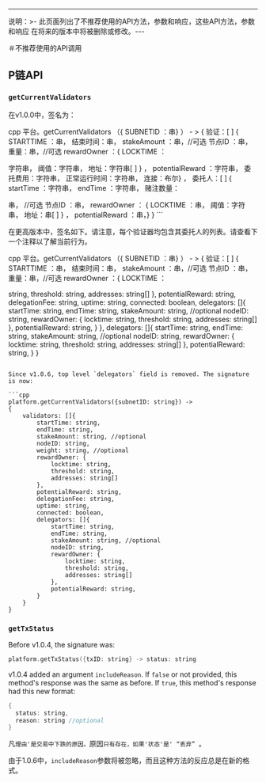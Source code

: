 ---
说明：>-  此页面列出了不推荐使用的API方法，参数和响应，这些API方法，参数和响应  在将来的版本中将被删除或修改。---




＃不推荐使用的API调用

## P链API

### ` getCurrentValidators `    

在v1.0.0中，签名为：

cpp
平台。getCurrentValidators （{ SUBNETID ：串} ） - > {    验证：[ ] {         STARTTIME ：串，        结束时间：串，         stakeAmount ：串，//可选        节点ID ：串，        重量：串，//可选        rewardOwner ：{             LOCKTIME ：

 


 

 
 
字符串，
            阈值：字符串，
            地址：字符串[ ] } ，         potentialReward ：字符串，        委托费用：字符串，        正常运行时间：字符串，        连接：布尔} ，    委托人：[ ] {         startTime ：字符串，         endTime ：字符串，        赌注数量：
        




    
 


串， //可选
        节点ID ：串，
         rewardOwner ： {
             LOCKTIME ：串，
            阈值：字符串，
            地址：串[ ] } ，         potentialReward ：串，} } ```
        

    



在更高版本中，签名如下。请注意，每个验证器均包含其委托人的列表。请查看下一个注释以了解当前行为。

cpp
平台。getCurrentValidators （{ SUBNETID ：串} ） - > {    验证：[ ] {         STARTTIME ：串，        结束时间：串，         stakeAmount ：串，//可选        节点ID ：串，        重量：串，//可选        rewardOwner ：{             LOCKTIME ：

 


 

 
 
 string,
            threshold: string,
            addresses: string[]
        },
        potentialReward: string,
        delegationFee: string,
        uptime: string,
        connected: boolean,
        delegators: []{
            startTime: string,
            endTime: string,
            stakeAmount: string, //optional
            nodeID: string,
            rewardOwner: {
                locktime: string,
                threshold: string,
                addresses: string[]
            },
            potentialReward: string,
        }
    },
    delegators: []{
        startTime: string,
        endTime: string,
        stakeAmount: string, //optional
        nodeID: string,
        rewardOwner: {
            locktime: string,
            threshold: string,
            addresses: string[]
        },
        potentialReward: string,
    }
}
```

Since v1.0.6, top level `delegators` field is removed. The signature is now:

```cpp
platform.getCurrentValidators({subnetID: string}) ->
{
    validators: []{
        startTime: string,
        endTime: string,
        stakeAmount: string, //optional
        nodeID: string,
        weight: string, //optional
        rewardOwner: {
            locktime: string,
            threshold: string,
            addresses: string[]
        },
        potentialReward: string,
        delegationFee: string,
        uptime: string,
        connected: boolean,
        delegators: []{
            startTime: string,
            endTime: string,
            stakeAmount: string, //optional
            nodeID: string,
            rewardOwner: {
                locktime: string,
                threshold: string,
                addresses: string[]
            },
            potentialReward: string,
        }
    }
}
```

### `getTxStatus`

Before v1.0.4, the signature was:

```cpp
platform.getTxStatus({txID: string} -> status: string
```

v1.0.4 added an argument `includeReason`. If `false` or not provided, this method's response was the same as before. If `true`, this method's response had this new format:

```cpp
{
  status: string,
  reason: string //optional
}
```

凡`理由'是交易中下跌的原因。`原因`只有存在，如果'状态'是' “丢弃” `。

由于1.0.6中，` includeReason `参数将被忽略，而且这种方法的反应总是在新的格式。

<!--stackedit_data:
eyJoaXN0b3J5IjpbLTIwMzkzODk3ODRdfQ==
-->